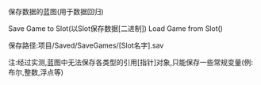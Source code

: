 保存数据的蓝图(用于数据回归)

Save Game to Slot(以Slot保存数据[二进制])
Load Game from Slot()

保存路径:项目/Saved/SaveGames/[Slot名字].sav

注:经过实测,蓝图中无法保存各类型的引用[指针]对象,只能保存一些常规变量(例:布尔,整数,浮点等)
